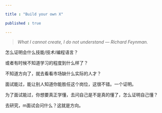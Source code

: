 ```yaml
---

title : "Build your own X"

published : true

---
```


> *What I cannot create, I do not understand — Richard Feynman.*


怎么证明会什么技能/技术/编程语言？

或者有时候不知道学习的程度到什么样了？

不知道方向了，就去看看市场缺什么实际的人才？

面试能过，能让别人知道你能胜任这个岗位，这很不错。一个证明。

为了面试能过，你想要真正学懂，去问自己是不是真的懂了，怎么证明自己懂？

去研究，m面试会问什么？这就是方向。
